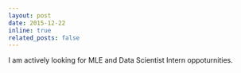 ```yaml
---
layout: post
date: 2015-12-22
inline: true
related_posts: false
---
```


I am actively looking for MLE and Data Scientist Intern oppoturnities.
